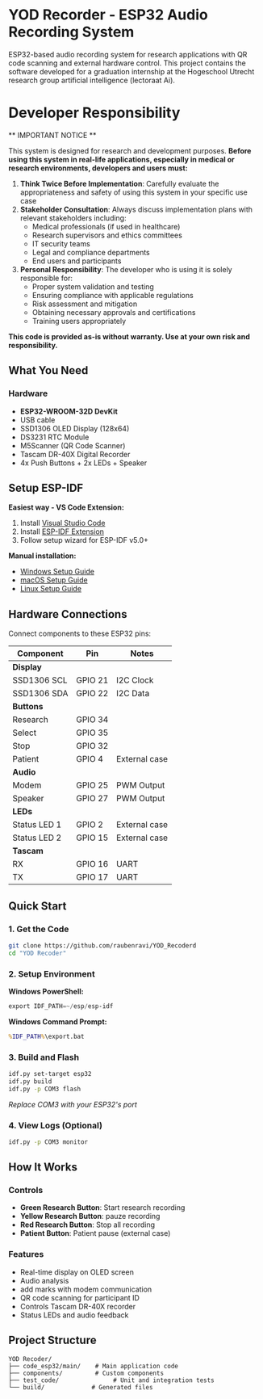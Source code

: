 # YOD Recorder - ESP32 Audio Recording System

ESP32-based audio recording system for research applications with QR code scanning and external hardware control.
This project contains the software developed for a graduation internship at the Hogeschool Utrecht research group artificial intelligence (lectoraat Ai).

# Developer Responsibility

** IMPORTANT NOTICE **

This system is designed for research and development purposes. **Before using this system in real-life applications, especially in medical or research environments, developers and users must:**

1. **Think Twice Before Implementation**: Carefully evaluate the appropriateness and safety of using this system in your specific use case
2. **Stakeholder Consultation**: Always discuss implementation plans with relevant stakeholders including:
   - Medical professionals (if used in healthcare)
   - Research supervisors and ethics committees
   - IT security teams
   - Legal and compliance departments
   - End users and participants
3. **Personal Responsibility**: The developer who is using it is solely responsible for:
   - Proper system validation and testing
   - Ensuring compliance with applicable regulations
   - Risk assessment and mitigation
   - Obtaining necessary approvals and certifications
   - Training users appropriately

**This code is provided as-is without warranty. Use at your own risk and responsibility.**

## What You Need

### Hardware
- **ESP32-WROOM-32D DevKit**
- USB cable
- SSD1306 OLED Display (128x64)
- DS3231 RTC Module
- M5Scanner (QR Code Scanner)
- Tascam DR-40X Digital Recorder
- 4x Push Buttons + 2x LEDs + Speaker

## Setup ESP-IDF

**Easiest way - VS Code Extension:**
1. Install [Visual Studio Code](https://code.visualstudio.com/)
2. Install [ESP-IDF Extension](https://marketplace.visualstudio.com/items?itemName=espressif.esp-idf-extension)
3. Follow setup wizard for ESP-IDF v5.0+

**Manual installation:**
- [Windows Setup Guide](https://docs.espressif.com/projects/esp-idf/en/latest/esp32/get-started/windows-setup.html)
- [macOS Setup Guide](https://docs.espressif.com/projects/esp-idf/en/latest/esp32/get-started/macos-setup.html)
- [Linux Setup Guide](https://docs.espressif.com/projects/esp-idf/en/latest/esp32/get-started/linux-macos-setup.html)

## Hardware Connections

Connect components to these ESP32 pins:

| Component | Pin | Notes |
|-----------|-----|-------|
| **Display** | | |
| SSD1306 SCL | GPIO 21 | I2C Clock |
| SSD1306 SDA | GPIO 22 | I2C Data |
| **Buttons** | | |
| Research | GPIO 34 | |
| Select | GPIO 35 | |
| Stop | GPIO 32 | |
| Patient | GPIO 4 | External case |
| **Audio** | | |
| Modem | GPIO 25 | PWM Output |
| Speaker | GPIO 27 | PWM Output |
| **LEDs** | | |
| Status LED 1 | GPIO 2 | External case |
| Status LED 2 | GPIO 15 | External case |
| **Tascam** | | |
| RX | GPIO 16 | UART |
| TX | GPIO 17 | UART |


## Quick Start

### 1. Get the Code
```bash
git clone https://github.com/raubenravi/YOD_Recoderd
cd "YOD Recoder"
```

### 2. Setup Environment
**Windows PowerShell:**
```powershell
export IDF_PATH=~/esp/esp-idf
```

**Windows Command Prompt:**
```cmd
%IDF_PATH%\export.bat
```



### 3. Build and Flash
```bash
idf.py set-target esp32
idf.py build
idf.py -p COM3 flash
```
*Replace COM3 with your ESP32's port*

### 4. View Logs (Optional)
```bash
idf.py -p COM3 monitor
```


## How It Works

### Controls
- **Green Research Button**: Start research recording
- **Yellow Research Button**: pauze recording  
- **Red Research Button**: Stop all recording
- **Patient Button**: Patient pause (external case)

### Features
- Real-time display on OLED screen
- Audio analysis
- add marks with modem communication
- QR code scanning for participant ID
- Controls Tascam DR-40X recorder 
- Status LEDs and audio feedback


## Project Structure
```
YOD Recoder/
├── code_esp32/main/    # Main application code
├── components/         # Custom components  
├── test_code/               # Unit and integration tests
└── build/             # Generated files


```
